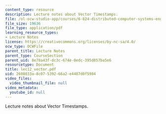 ```yaml
---
content_type: resource
description: Lecture notes about Vector Timestamps.
file: /ol-ocw-studio-app/courses/6-824-distributed-computer-systems-engineering-spring-2006/2608033a8c07539266a2e4487d0f5984_lec12_vector.pdf
file_size: 19636
file_type: application/pdf
learning_resource_types:
- Lecture Notes
license: https://creativecommons.org/licenses/by-nc-sa/4.0/
ocw_type: OCWFile
parent_title: Lecture Notes
parent_type: CourseSection
parent_uid: 8e78a43f-dc3c-674e-0edc-395d857ba5e6
resourcetype: Document
title: lec12_vector.pdf
uid: 2608033a-8c07-5392-66a2-e4487d0f5984
video_files:
  video_thumbnail_file: null
video_metadata:
  youtube_id: null
---
```

Lecture notes about Vector Timestamps.